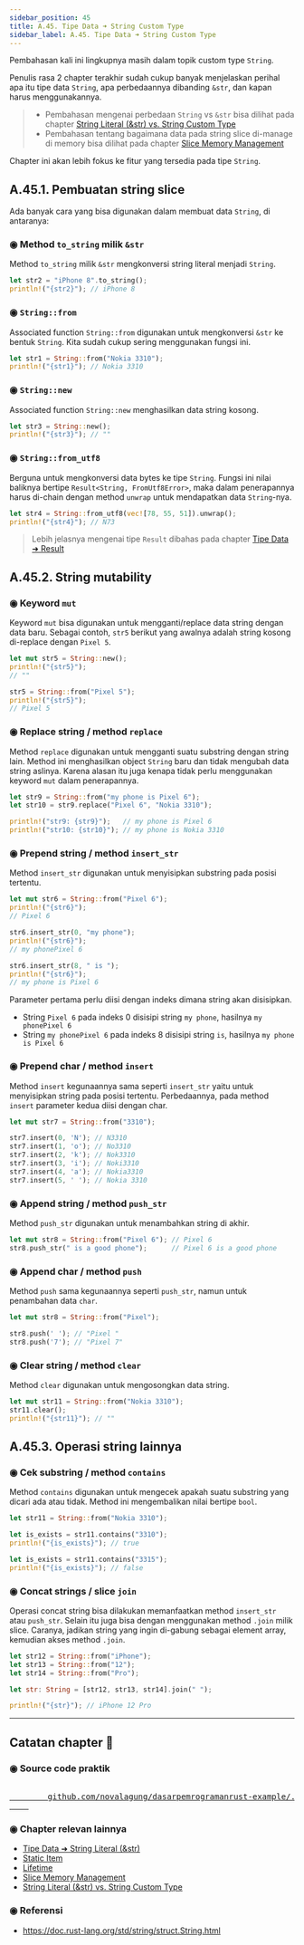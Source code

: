```yaml
---
sidebar_position: 45
title: A.45. Tipe Data ➜ String Custom Type
sidebar_label: A.45. Tipe Data ➜ String Custom Type
---
```


Pembahasan kali ini lingkupnya masih dalam topik custom type `String`.

Penulis rasa 2 chapter terakhir sudah cukup banyak menjelaskan perihal apa itu tipe data `String`, apa perbedaannya dibanding `&str`, dan kapan harus menggunakannya.

> - Pembahasan mengenai perbedaan `String` vs `&str` bisa dilihat pada chapter [String Literal (&str) vs. String Custom Type](/basic/string-slice-vs-string-literal)
> - Pembahasan tentang bagaimana data pada string slice di-manage di memory bisa dilihat pada chapter [Slice Memory Management](/basic/slice-memory-management)

Chapter ini akan lebih fokus ke fitur yang tersedia pada tipe `String`.

## A.45.1. Pembuatan string slice

Ada banyak cara yang bisa digunakan dalam membuat data `String`, di antaranya:

### ◉ Method `to_string` milik `&str`

Method `to_string` milik `&str` mengkonversi string literal menjadi `String`.

```rust
let str2 = "iPhone 8".to_string();
println!("{str2}"); // iPhone 8
```

### ◉ `String::from`

Associated function `String::from` digunakan untuk mengkonversi `&str` ke bentuk `String`. Kita sudah cukup sering menggunakan fungsi ini.

```rust
let str1 = String::from("Nokia 3310");
println!("{str1}"); // Nokia 3310
```

### ◉ `String::new`

Associated function `String::new` menghasilkan data string kosong.

```rust
let str3 = String::new();
println!("{str3}"); // ""
```

### ◉ `String::from_utf8`

Berguna untuk mengkonversi data bytes ke tipe `String`. Fungsi ini nilai baliknya bertipe `Result<String, FromUtf8Error>`, maka dalam penerapannya harus di-chain dengan method `unwrap` untuk mendapatkan data `String`-nya.

```rust
let str4 = String::from_utf8(vec![78, 55, 51]).unwrap();
println!("{str4}"); // N73
```

> Lebih jelasnya mengenai tipe `Result` dibahas pada chapter [Tipe Data ➜ Result](/basic/result-type)

## A.45.2. String mutability

### ◉ Keyword `mut`

Keyword `mut` bisa digunakan untuk mengganti/replace data string dengan data baru. Sebagai contoh, `str5` berikut yang awalnya adalah string kosong di-replace dengan `Pixel 5`.

```rust
let mut str5 = String::new();
println!("{str5}");
// ""

str5 = String::from("Pixel 5");
println!("{str5}");
// Pixel 5
```

### ◉ Replace string / method `replace`

Method `replace` digunakan untuk mengganti suatu substring dengan string lain. Method ini menghasilkan object `String` baru dan tidak mengubah data string aslinya. Karena alasan itu juga kenapa tidak perlu menggunakan keyword `mut` dalam penerapannya.

```rust
let str9 = String::from("my phone is Pixel 6");
let str10 = str9.replace("Pixel 6", "Nokia 3310");

println!("str9: {str9}");   // my phone is Pixel 6
println!("str10: {str10}"); // my phone is Nokia 3310
```

### ◉ Prepend string / method `insert_str`

Method `insert_str` digunakan untuk menyisipkan substring pada posisi tertentu.

```rust
let mut str6 = String::from("Pixel 6");
println!("{str6}");
// Pixel 6

str6.insert_str(0, "my phone");
println!("{str6}");
// my phonePixel 6

str6.insert_str(8, " is ");
println!("{str6}");
// my phone is Pixel 6
```

Parameter pertama perlu diisi dengan indeks dimana string akan disisipkan.

- String `Pixel 6` pada indeks 0 disisipi string `my phone`, hasilnya `my phonePixel 6`
- String `my phonePixel 6` pada indeks 8 disisipi string ` is `, hasilnya `my phone is Pixel 6`

### ◉ Prepend char / method `insert`

Method `insert` kegunaannya sama seperti `insert_str` yaitu untuk menyisipkan string pada posisi tertentu. Perbedaannya, pada method `insert` parameter kedua diisi dengan char.

```rust
let mut str7 = String::from("3310");

str7.insert(0, 'N'); // N3310
str7.insert(1, 'o'); // No3310
str7.insert(2, 'k'); // Nok3310
str7.insert(3, 'i'); // Noki3310
str7.insert(4, 'a'); // Nokia3310
str7.insert(5, ' '); // Nokia 3310
```

### ◉ Append string / method `push_str`

Method `push_str` digunakan untuk menambahkan string di akhir.

```rust
let mut str8 = String::from("Pixel 6"); // Pixel 6
str8.push_str(" is a good phone");      // Pixel 6 is a good phone
```

### ◉ Append char / method `push`

Method `push` sama kegunaannya seperti `push_str`, namun untuk penambahan data `char`.

```rust
let mut str8 = String::from("Pixel");

str8.push(' '); // "Pixel "
str8.push('7'); // "Pixel 7"
```

### ◉ Clear string / method `clear`

Method `clear` digunakan untuk mengosongkan data string.

```rust
let mut str11 = String::from("Nokia 3310");
str11.clear();
println!("{str11}"); // ""
```

## A.45.3. Operasi string lainnya

### ◉ Cek substring / method `contains`

Method `contains` digunakan untuk mengecek apakah suatu substring yang dicari ada atau tidak. Method ini mengembalikan nilai bertipe `bool`.

```rust
let str11 = String::from("Nokia 3310");

let is_exists = str11.contains("3310");
println!("{is_exists}"); // true

let is_exists = str11.contains("3315");
println!("{is_exists}"); // false
```

### ◉ Concat strings / slice `join`

Operasi concat string bisa dilakukan memanfaatkan method `insert_str` atau `push_str`. Selain itu juga bisa dengan menggunakan method `.join` milik slice. Caranya, jadikan string yang ingin di-gabung sebagai element array, kemudian akses method `.join`.

```rust
let str12 = String::from("iPhone");
let str13 = String::from("12");
let str14 = String::from("Pro");

let str: String = [str12, str13, str14].join(" ");

println!("{str}"); // iPhone 12 Pro
```

---

## Catatan chapter 📑

### ◉ Source code praktik

<pre>
    <a href="https://github.com/novalagung/dasarpemrogramanrust-example/tree/master/tipe_data_custom_type_string_slice">
        github.com/novalagung/dasarpemrogramanrust-example/../tipe_data_custom_type_string_slice
    </a>
</pre>

### ◉ Chapter relevan lainnya

- [Tipe Data ➜ String Literal (&str)](/basic/tipe-data-string-literal)
- [Static Item](/basic/static)
- [Lifetime](/basic/lifetime)
- [Slice Memory Management](/basic/slice-memory-management)
- [String Literal (&str) vs. String Custom Type](/basic/string-slice-vs-string-literal)

### ◉ Referensi

- https://doc.rust-lang.org/std/string/struct.String.html
